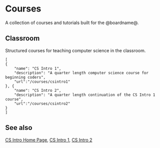 # Courses

A collection of courses and tutorials built for the @boardname@.

## Classroom

Structured courses for teaching computer science in the classroom.

```codecard
[
{
    "name": "CS Intro 1",
    "description": "A quarter length computer science course for beginning coders",
    "url":"/courses/csintro1"
}, {
    "name": "CS Intro 2",
    "description": "A quarter length continuation of the CS Intro 1 course",
    "url":"/courses/csintro2"
}
]
```

## See also

[CS Intro Home Page](/courses/csintro),
[CS Intro 1](/courses/csintro1),
[CS Intro 2](/courses/csintro2)
